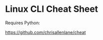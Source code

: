 Linux CLI Cheat Sheet
=====================

Requires Python:


https://github.com/chrisallenlane/cheat

